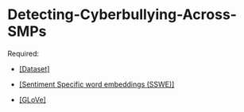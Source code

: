 # Detecting-Cyberbullying-Across-SMPs

Required:

- [[Dataset]](https://drive.google.com/open?id=11RMLCSIAO3dWk9ejSkVYc5tQwwK5pquG)

- [[Sentiment Specific word embeddings (SSWE)]](https://github.com/atebbifakhr/twitter-sentiment-analysis/blob/master/vectors/sswe-u.txt)
- [[GLoVe]](https://nlp.stanford.edu/projects/glove/)
